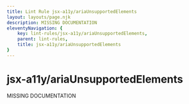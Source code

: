 ```yaml
---
title: Lint Rule jsx-a11y/ariaUnsupportedElements
layout: layouts/page.njk
description: MISSING DOCUMENTATION
eleventyNavigation: {
	key: lint-rules/jsx-a11y/ariaUnsupportedElements,
	parent: lint-rules,
	title: jsx-a11y/ariaUnsupportedElements
}
---
```


# jsx-a11y/ariaUnsupportedElements

MISSING DOCUMENTATION
